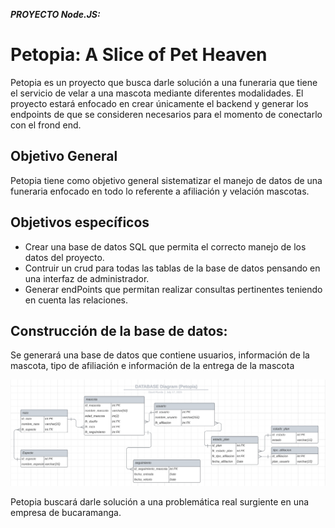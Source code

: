 ***PROYECTO Node.JS:***

# Petopia: A Slice of Pet Heaven

Petopia es un proyecto que busca darle solución a una funeraria que tiene el servicio de velar a una mascota mediante diferentes modalidades. El proyecto estará enfocado en crear únicamente el backend y generar los endpoints de que se consideren necesarios para el momento de conectarlo con el frond end. 

## Objetivo General

Petopia tiene como objetivo general sistematizar el manejo de datos de una funeraria enfocado en todo lo referente a afiliación y velación mascotas. 

## Objetivos específicos

* Crear una base de datos SQL que permita el correcto manejo de los datos del proyecto.
* Contruir un crud para todas las tablas de la base de datos pensando en una interfaz de administrador.
* Generar endPoints que permitan realizar consultas pertinentes teniendo en cuenta las relaciones. 


## Construcción de la base de datos: 
Se generará una base de datos que contiene usuarios, información de la mascota, tipo de afiliación e información de la entrega de la mascota 

![DiagramaER](./diagramaER.png)





Petopia buscará darle solución a una problemática real surgiente en una empresa de bucaramanga.

